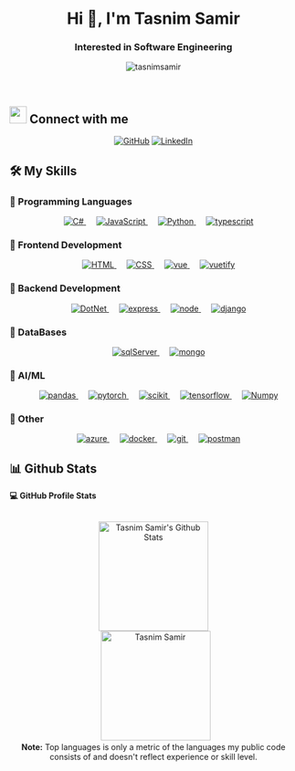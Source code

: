 <h1 align="center">Hi 👋, I'm Tasnim Samir</h1>
<h3 align="center">Interested in Software Engineering</h3>

<p align="center"> <img src="https://komarev.com/ghpvc/?username=tasnimsamir&label=Profile%20views&color=0e75b6&style=flat" alt="tasnimsamir" />

</p>

<br>


## <img src="https://media.giphy.com/media/iY8CRBdQXODJSCERIr/giphy.gif" width="30px" height="30px"> Connect with me
<p align="center">
	<a href="https://github.com/tasnimsamir"><img src="https://img.shields.io/badge/github-%23181717.svg?style=plastic&logo=github&logoColor=white" alt="GitHub"/></a>
	<a href="https://www.linkedin.com/in/tasnim-samir-3a5753134" /"><img src="https://img.shields.io/badge/linkedin-%230A66C2.svg?style=plastic&logo=linkedin&logoColor=white" alt="LinkedIn"/></a>
</p>

 ## 🛠️ My Skills

### 🔵 Programming Languages
<p align="center"> 
   &emsp;
  <a href="https://dotnet.microsoft.com/en-us/languages/csharp" target="_blank"> 
     <img alt="C#" src="https://img.shields.io/badge/c%23-%23239120.svg?style=for-the-badge&logo=c-sharp&logoColor=white">
   </a>
  &emsp;
  <a href="https://developer.mozilla.org/en-US/docs/Web/JavaScript" target="_blank"> 
     <img alt="JavaScript" src="https://img.shields.io/badge/JavaScript%20-%23F7DF1E.svg?style=plastic&logo=javascript&logoColor=black">
   </a>
  &emsp;
   <a href="https://www.python.org" target="_blank">
    <img alt="Python" src="https://img.shields.io/badge/Python%20-%2314354C.svg?style=plastic&logo=python&logoColor=white">
  </a>
  &emsp;
  <a href="https://www.typescriptlang.org/" target="_blank"> 
     <img alt="typescript" src="https://img.shields.io/badge/typescript-%23007ACC.svg?style=plastic&logo=typescript&logoColor=white">
   </a>
</p>
                                                                                                  
### 🔵 Frontend Development
<p align="center"> 
  &emsp; 
  <a href="https://www.w3.org/html/" target="_blank"> 
   <img alt="HTML" src="https://img.shields.io/badge/HTML5%20-%23E34F26.svg?style=plastic&logo=html5&logoColor=white">
  </a>   
  &emsp;
  <a href="https://www.w3schools.com/css/" target="_blank">
    <img alt="CSS" src="https://img.shields.io/badge/CSS%20-%231572B6.svg?style=plastic&logo=css3&logoColor=white">
  </a> 
  &emsp;
  <a href="https://vuejs.org/" target="_blank">
    <img alt="vue" src="https://img.shields.io/badge/vuejs-%2335495e.svg?style=plastic&logo=vuedotjs&logoColor=%234FC08D">
  </a>
  &emsp;
  <a href="https://vuetifyjs.com/en/" target="_blank">
    <img alt="vuetify" src="https://img.shields.io/badge/Vuetify-1867C0?style=plastic&logo=vuetify&logoColor=AEDDFF">
  </a>
</p>

### 🔵 Backend Development
<p align="center"> 
  &emsp; 
  <a href="https://dotnet.microsoft.com/en-us/" target="_blank"> 
   <img alt="DotNet" src="https://img.shields.io/badge/.NET-5C2D91?style=for-the-badge&logo=.net&logoColor=white">
  </a>  
  &emsp; 
  <a href="https://expressjs.com" target="_blank"> 
   <img alt="express" src="https://img.shields.io/badge/express.js-%23404d59.svg?style=plastic&logo=express&logoColor=%2361DAFB">
  </a>   
  &emsp;
  <a href="https://nodejs.org" target="_blank">
    <img alt="node" src="https://img.shields.io/badge/node.js-6DA55F?style=plastic&logo=node.js&logoColor=white">
  </a>
  &emsp;
  <a href="https://www.djangoproject.com/" target="_blank">
    <img alt="django" src="https://img.shields.io/badge/django-%23092E20.svg?style=plastic&logo=django&logoColor=white">
  </a>  
</p>

### 🔵 DataBases
<p align="center"> 
  &emsp;
  <a href="https://www.microsoft.com/en-us/sql-server"  target="_blank">
    <img alt="sqlServer" src="https://img.shields.io/badge/Microsoft%20SQL%20Server-CC2927?style=for-the-		badge&logo=microsoft%20sql%20server&logoColor=white">
  </a>	
  &emsp;
  <a href="https://www.mongodb.com/"  target="_blank">
    <img alt="mongo" src="https://img.shields.io/badge/MongoDB-%234ea94b.svg?style=for-the-badge&logo=mongodb&logoColor=white">
  </a>	
</p>  
                                                                                                                
### 🔵 AI/ML
<p align="center"> 
  &emsp;
  <a href="https://pandas.pydata.org/"  target="_blank">
    <img alt="pandas" src="https://img.shields.io/badge/pandas-%23150458.svg?style=plastic&logo=pandas&logoColor=white">
  </a>
  &emsp;
  <a href="https://pytorch.org/"  target="_blank">
    <img alt="pytorch" src="https://img.shields.io/badge/PyTorch-%23EE4C2C.svg?style=plastic&logo=PyTorch&logoColor=white">
  </a>
  &emsp;
  <a href="https://scikit-learn.org/"  target="_blank">
    <img alt="scikit" src="https://img.shields.io/badge/scikit--learn-%23F7931E.svg?style=plastice&logo=scikit-learn&logoColor=white">
  </a>
    &emsp;
  <a href="https://www.tensorflow.org"  target="_blank">
    <img alt="tensorflow" src="https://img.shields.io/badge/TensorFlow-%23FF6F00.svg?styl=plastic&logo=TensorFlow&logoColor=white">
  </a>
  &emsp;
  <a href="https://www.numpy.org"  target="_blank">
    <img alt="Numpy" src="https://img.shields.io/badge/numpy-%23013243.svg?style=plastic&logo=numpy&logoColor=white">
  </a>
</p>     
                                                                                                                    
### 🔵 Other
<p align="center"> 
  &emsp;
  <a href="https://azure.microsoft.com/en-in/"  target="_blank">
    <img alt="azure" src="https://img.shields.io/badge/azure-%230072C6.svg?style=plastic&logo=microsoftazure&logoColor=white">
  </a>
  &emsp;
  <a href="https://www.docker.com/"  target="_blank">
    <img alt="docker" src="https://img.shields.io/badge/docker-%230db7ed.svg?style=plastic&logo=docker&logoColor=white">
  </a>
  &emsp;
  <a href="https://git-scm.com/"  target="_blank">
    <img alt="git" src="https://img.shields.io/badge/git-%23F05033.svg?style=plastic&logo=git&logoColor=white">
  </a>
  &emsp;
  <a href="https://postman.com"  target="_blank">
    <img alt="postman" src="https://img.shields.io/badge/Postman-FF6C37?style=plastic&logo=postman&logoColor=white">
  </a>
</p> 

 ## 📊 Github Stats

  <summary><b>💻 GitHub Profile Stats</b></summary>
  <br/>
  <p align="center">
    <a href="https://github.com/anuraghazra/github-readme-stats"><img alt="Tasnim Samir's Github Stats" src="https://github-readme-stats.vercel.app/api?username=tasnimsamir&show_icons=true&count_private=true&theme=algolia&hide=contribs,prs" height="192px"/></a>
<br/>
  &nbsp;
	  <img src="https://github-readme-stats.vercel.app/api/top-langs?username=tasnimsamir&langs_count=10&show_icons=true&locale=en&layout=compact&theme=algolia" alt="Tasnim Samir" height="192px"/>
  <br/>
  <b>Note:</b> Top languages is only a metric of the languages my public code consists of and doesn't reflect experience or skill level.
  </p>

